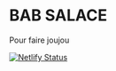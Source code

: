 # BAB SALACE

Pour faire joujou

[![Netlify Status](https://api.netlify.com/api/v1/badges/040afb2f-26f0-41d9-8043-84e10e83bcc8/deploy-status)](https://app.netlify.com/sites/bacasable/deploys)
